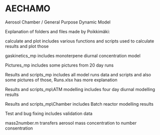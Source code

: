 AECHAMO
=======

Aerosol Chamber / General Purpose Dynamic Model


Explanation of folders and files made by Poikkimäki:

calculate and plot includes various functions and scripts used to calculate results and plot those

gaskinetics_mp includes monoterpene diurnal concentration model

Pictures_mp includes some pictures from 20 day runs

Results and scripts_mp includes all model runs data and scripts and also some pictures of those, Runs.xlsx has more explanation

Results and scripts_mp\ATM modelling includes four day diurnal modelling results

Results and scripts_mp\Chamber includes Batch reactor modelling results

Test and bug fixing includes validation data

mass2number.m transfers aerosol mass concentration to number consentration
